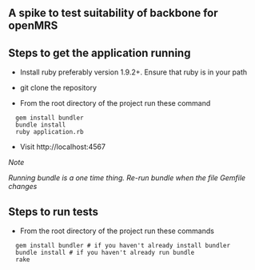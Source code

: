 A spike to test suitability of backbone for openMRS
---------------------------------------------------

Steps to get the application running
------------------------------------

* Install ruby preferably version 1.9.2+. Ensure that ruby is in your path

* git clone the repository

* From the root directory of the project run these command

``` shell
  gem install bundler
  bundle install
  ruby application.rb
```

* Visit http://localhost:4567

*Note*

_Running bundle is a one time thing. Re-run bundle when the file Gemfile changes_

Steps to run tests
----------------

* From the root directory of the project run these commands

``` shell
  gem install bundler # if you haven't already install bundler
  bundle install # if you haven't already run bundle
  rake
```

